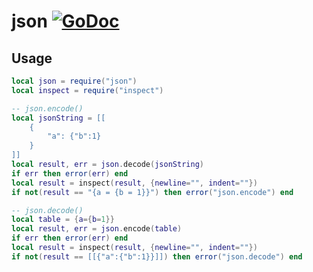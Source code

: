 # json [![GoDoc](https://godoc.org/github.com/alexjx/gopher-lua-libs/json?status.svg)](https://godoc.org/github.com/alexjx/gopher-lua-libs/json)

## Usage

```lua
local json = require("json")
local inspect = require("inspect")

-- json.encode()
local jsonString = [[
    {
        "a": {"b":1}
    }
]]
local result, err = json.decode(jsonString)
if err then error(err) end
local result = inspect(result, {newline="", indent=""})
if not(result == "{a = {b = 1}}") then error("json.encode") end

-- json.decode()
local table = {a={b=1}}
local result, err = json.encode(table)
if err then error(err) end
local result = inspect(result, {newline="", indent=""})
if not(result == [[{"a":{"b":1}}]]) then error("json.decode") end
```
